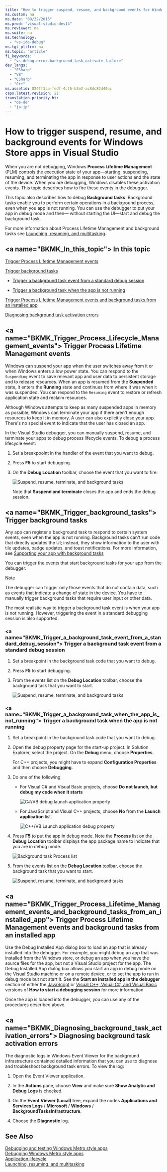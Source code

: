 ```yaml
---
title: "How to trigger suspend, resume, and background events for Windows Store apps in Visual Studio"
ms.custom: na
ms.date: "09/22/2016"
ms.prod: "visual-studio-dev14"
ms.reviewer: na
ms.suite: na
ms.technology: 
  - "vs-ide-debug"
ms.tgt_pltfrm: na
ms.topic: "article"
f1_keywords: 
  - "vs.debug.error.background_task_activate_failure"
dev_langs: 
  - "FSharp"
  - "VB"
  - "CSharp"
  - "C++"
ms.assetid: 824ff3ca-fedf-4cf5-b3e2-ac8dc82d40ac
caps.latest.revision: 21
translation.priority.ht: 
  - "de-de"
  - "ja-jp"
---
```

# How to trigger suspend, resume, and background events for Windows Store apps in Visual Studio
When you are not debugging, Windows **Process Lifetime Management** (PLM) controls the execution state of your app—starting, suspending, resuming, and terminating the app in response to user actions and the state of the device. When you are debugging, Windows disables these activation events. This topic describes how to fire these events in the debugger.  
  
 This topic also describes how to debug **Background tasks**. Background tasks enable you to perform certain operations in a background process, even when you app is not running. You can use the debugger to put your app in debug mode and then— without starting the UI—start and debug the background task.  
  
 For more information about Process Lifetime Management and background tasks see [Launching, resuming, and multitasking](assetId:///04307b1b-05af-46a6-b639-3f35e297f71b).  
  
##  \<a name="BKMK_In_this_topic"></a> In this topic  
 [Trigger Process Lifetime Management events](#BKMK_Trigger_Process_Lifecycle_Management_events)  
  
 [Trigger background tasks](#BKMK_Trigger_background_tasks)  
  
-   [Trigger a background task event from a standard debug session](#BKMK_Trigger_a_background_task_event_from_a_standard_debug_session)  
  
-   [Trigger a background task when the app is not running](#BKMK_Trigger_a_background_task_when_the_app_is_not_running)  
  
 [Trigger Process Lifetime Management events and background tasks from an installed app](#BKMK_Trigger_Process_Lifetime_Management_events_and_background_tasks_from_an_installed_app)  
  
 [Diagnosing background task activation errors](#BKMK_Diagnosing_background_task_activation_errors)  
  
##  \<a name="BKMK_Trigger_Process_Lifecycle_Management_events"></a> Trigger Process Lifetime Management events  
 Windows can suspend your app when the user switches away from it or when Windows enters a low power state. You can respond to the `Suspending` event to save relevant app and user data to persistent storage and to release resources. When an app is resumed from the **Suspended** state, it enters the **Running** state and continues from where it was when it was suspended. You can respond to the `Resuming` event to restore or refresh application state and reclaim resources.  
  
 Although Windows attempts to keep as many suspended apps in memory as possible, Windows can terminate your app if there aren't enough resources to keep it in memory. A user can also explicitly close your app. There's no special event to indicate that the user has closed an app.  
  
 In the Visual Studio debugger, you can manually suspend, resume, and terminate your apps to debug process lifecycle events. To debug a process lifecycle event:  
  
1.  Set a breakpooint in the handler of the event that you want to debug.  
  
2.  Press **F5** to start debugging.  
  
3.  On the **Debug Location** toolbar, choose the event that you want to fire:  
  
     ![Suspend, resume, terminate, and background tasks](../vs140/media/dbg_suspendresumebackground.png "DBG_SuspendResumeBackground")  
  
     Note that **Suspend and terminate** closes the app and ends the debug session.  
  
##  \<a name="BKMK_Trigger_background_tasks"></a> Trigger background tasks  
 Any app can register a background task to respond to certain system events, even when the app is not running. Background tasks can't run code that directly updates the UI; instead, they show information to the user with tile updates, badge updates, and toast notifications. For more information, see [Supporting your app with background tasks](assetId:///4c7bb148-eb1f-4640-865e-41f627a46e8e)  
  
 You can trigger the events that start background tasks for your app from the debugger.  
  
> [!NOTE]
>  The debugger can trigger only those events that do not contain data, such as events that indicate a change of state in the device. You have to manually trigger background tasks that require user input or other data.  
  
 The most realistic way to trigger a background task event is when your app is not running. However, triggering the event in a standard debugging session is also supported.  
  
###  \<a name="BKMK_Trigger_a_background_task_event_from_a_standard_debug_session"></a> Trigger a background task event from a standard debug session  
  
1.  Set a breakpoint in the background task code that you want to debug.  
  
2.  Press **F5** to start debugging.  
  
3.  From the events list on the **Debug Location** toolbar, choose the background task that you want to start.  
  
     ![Suspend, resume, terminate, and background tasks](../vs140/media/dbg_suspendresumebackground.png "DBG_SuspendResumeBackground")  
  
###  \<a name="BKMK_Trigger_a_background_task_when_the_app_is_not_running"></a> Trigger a background task when the app is not running  
  
1.  Set a breakpoint in the background task code that you want to debug.  
  
2.  Open the debug property page for the start-up project. In Solution Explorer, select the project. On the **Debug** menu, choose **Properties**.  
  
     For C++ projects, you might have to expand **Configuration Properties** and then choose **Debugging**.  
  
3.  Do one of the following:  
  
    -   For Visual C# and Visual Basic projects, choose **Do not launch, but debug my code when it starts**  
  
         ![C&#35;&#47;VB debug launch application property](../vs140/media/dbg_csvb_dontlaunchapp.png "DBG_CsVb_DontLaunchApp")  
  
    -   For JavaScript and Visual C++ projects, choose **No** from the **Launch application** list.  
  
         ![C&#43;&#43;&#47;VB Launch application debug property](../vs140/media/dbg_cppjs_dontlaunchapp.png "DBG_CppJs_DontLaunchApp")  
  
4.  Press **F5** to put the app in debug mode. Note the **Process** list on the **Debug Location** toolbar displays the app package name to indicate that you are in debug mode.  
  
     ![Background task Process list](../vs140/media/dbg_backgroundtask_processlist.png "DBG_BackgroundTask_ProcessList")  
  
5.  From the events list on the **Debug Location** toolbar, choose the background task that you want to start.  
  
     ![Suspend, resume, terminate, and background tasks](../vs140/media/dbg_suspendresumebackground.png "DBG_SuspendResumeBackground")  
  
##  \<a name="BKMK_Trigger_Process_Lifetime_Management_events_and_background_tasks_from_an_installed_app"></a> Trigger Process Lifetime Management events and background tasks from an installed app  
 Use the Debug Installed App dialog box to load an app that is already installed into the debugger. For example, you might debug an app that was installed from the Windows store, or debug an app when you have the source files for the app, but not a Visual Studio project for the app. The Debug Installed App dialog box allows you start an app in debug mode on the Visual Studio machine or on a remote device, or to set the app to run in debug mode but not start it. See the **Start an installed app in the debugger** section of either the [JavaScript](../vs140/start-a-debugging-session-for-store-apps-in-visual-studio--javascript-.md#BKMK_Start_an_installed_app_in_the_debugger) or [Visual C++, Visual C#, and Visual Basic](../vs140/start-a-debugging-session-for-a-store-app-in-visual-studio--vb--csharp--c---and-xaml-.md#BKMK_Start_an_installed_app_in_the_debugger) versions of **How to start a debugging session** for more information.  
  
 Once the app is loaded into the debugger, you can use any of the procedures described above.  
  
##  \<a name="BKMK_Diagnosing_background_task_activation_errors"></a> Diagnosing background task activation errors  
 The diagnostic logs in Windows Event Viewer for the background infrastructure contained detailed information that you can use to diagnose and troubleshoot background task errors. To view the log:  
  
1.  Open the Event Viewer application.  
  
2.  In the **Actions** pane, choose **View** and make sure **Show Analytic and Debug Logs** is checked.  
  
3.  On the **Event Viewer (Local)** tree, expand the nodes **Applications and Services Logs** / **Microsoft** / **Windows** / **BackgroundTasksInfrastructure**.  
  
4.  Choose the **Diagnostic** log.  
  
## See Also  
 [Debugging and testing Windows Metro style apps](../vs140/testing-store-apps-with-visual-studio.md)   
 [Debugging Windows Metro style apps](../vs140/debug-store-apps-in-visual-studio.md)   
 [Application lifecycle](assetId:///53cdc987-c547-49d1-a5a4-fd3f96b2259d)   
 [Launching, resuming, and multitasking](assetId:///04307b1b-05af-46a6-b639-3f35e297f71b)